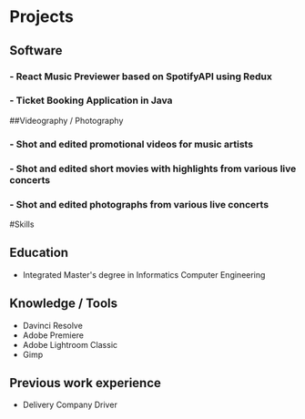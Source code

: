 # Projects
## Software
### - React Music Previewer based on SpotifyAPI using Redux
### - Ticket Booking Application in Java

##Videography / Photography
### - Shot and edited promotional videos for music artists 
### - Shot and edited short movies with highlights from various live concerts
### - Shot and edited photographs from various live concerts


#Skills
## Education
- Integrated Master's degree in Informatics Computer Engineering

## Knowledge / Tools 
- Davinci Resolve
- Adobe Premiere
- Adobe Lightroom Classic
- Gimp 

## Previous work experience
- Delivery Company Driver 

